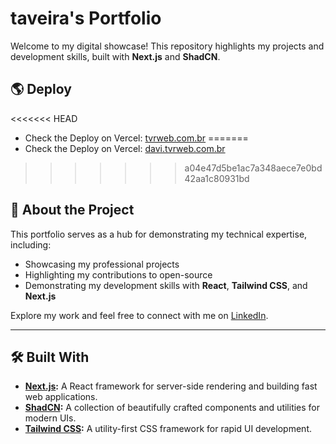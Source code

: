 
# taveira's Portfolio

Welcome to my digital showcase! This repository highlights my projects and development skills, built with **Next.js** and **ShadCN**.

## 🌎 Deploy
<<<<<<< HEAD
- Check the Deploy on Vercel: [tvrweb.com.br](http://tvrweb.com.br)
=======
- Check the Deploy on Vercel: [davi.tvrweb.com.br](http://davi.tvrweb.com.br)
>>>>>>> a04e47d5be1ac7a348aece7e0bd42aa1c80931bd

## 🚀 About the Project

This portfolio serves as a hub for demonstrating my technical expertise, including:  
- Showcasing my professional projects  
- Highlighting my contributions to open-source  
- Demonstrating my development skills with **React**, **Tailwind CSS**, and **Next.js**

Explore my work and feel free to connect with me on [LinkedIn](https://www.linkedin.com/in/xtaveira/).

---

## 🛠️ Built With

- **[Next.js](https://nextjs.org/):** A React framework for server-side rendering and building fast web applications.
- **[ShadCN](https://shadcn.dev/):** A collection of beautifully crafted components and utilities for modern UIs.
- **[Tailwind CSS](https://tailwindcss.com/):** A utility-first CSS framework for rapid UI development.
